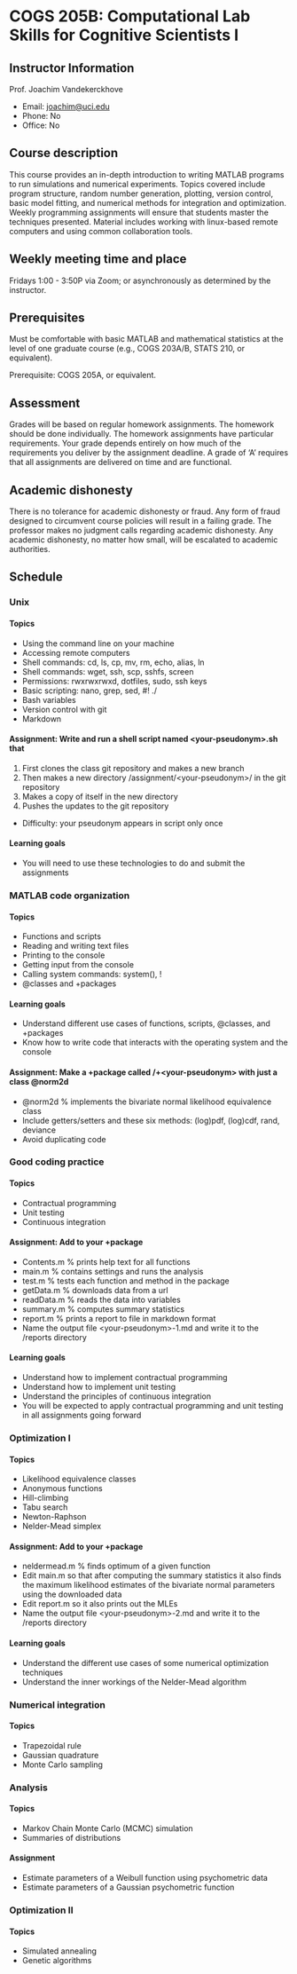 # COGS 205B: Computational Lab Skills for Cognitive Scientists I

## Instructor Information
 Prof. Joachim Vandekerckhove

* Email: joachim@uci.edu
* Phone: No
* Office: No

## Course description
This course provides an in-depth introduction to writing MATLAB programs to run simulations and numerical experiments.  Topics covered include program structure, random number generation, plotting, version control, basic model fitting, and numerical methods for integration and optimization.  Weekly programming assignments will ensure that students master the techniques presented.  Material includes working with linux-based remote computers and using common collaboration tools.

## Weekly meeting time and place
Fridays 1:00 - 3:50P via Zoom; or asynchronously as determined by the instructor.

## Prerequisites
Must be comfortable with basic MATLAB and mathematical statistics at the level of one graduate course (e.g., COGS 203A/B, STATS 210, or equivalent).

Prerequisite: COGS 205A, or equivalent.

## Assessment
Grades will be based on regular homework assignments.  The homework should be done individually.  The homework assignments have particular requirements.  Your grade depends entirely on how much of the requirements you deliver by the assignment deadline.  A grade of ‘A’ requires that all assignments are delivered on time and are functional.

## Academic dishonesty
There is no tolerance for academic dishonesty or fraud.  Any form of fraud designed to circumvent course policies will result in a failing grade.  The professor makes no judgment calls regarding academic dishonesty.  Any academic dishonesty, no matter how small, will be escalated to academic authorities.

## Schedule
### Unix
#### Topics
* Using the command line on your machine
* Accessing remote computers
* Shell commands:  cd, ls, cp, mv, rm, echo, alias, ln
* Shell commands:  wget, ssh, scp, sshfs, screen
* Permissions:  rwxrwxrwxd, dotfiles, sudo, ssh keys
* Basic scripting:  nano, grep, sed,  #!  ./
* Bash variables
* Version control with git
* Markdown

#### Assignment: Write and run a shell script named \<your-pseudonym\>.sh that
1. First clones the class git repository and makes a new branch
1. Then makes a new directory /assignment/\<your-pseudonym\>/ in the git repository
1. Makes a copy of itself in the new directory
1. Pushes the updates to the git repository
* Difficulty: your pseudonym appears in script only once

#### Learning goals
* You will need to use these technologies to do and submit the assignments

### MATLAB code organization
#### Topics
* Functions and scripts
* Reading and writing text files
* Printing to the console
* Getting input from the console
* Calling system commands: system(), !
* @classes and +packages

#### Learning goals
* Understand different use cases of functions, scripts, @classes, and +packages
* Know how to write code that interacts with the operating system and the console

#### Assignment: Make a +package called /+\<your-pseudonym\> with just a class @norm2d
* @norm2d % implements the bivariate normal likelihood equivalence class 
* Include getters/setters and these six methods: (log)pdf, (log)cdf, rand, deviance
* Avoid duplicating code

### Good coding practice
#### Topics
* Contractual programming
* Unit testing
* Continuous integration

#### Assignment: Add to your +package
* Contents.m % prints help text for all functions
* main.m % contains settings and runs the analysis
* test.m % tests each function and method in the package
* getData.m % downloads data from a url
* readData.m % reads the data into variables
* summary.m % computes summary statistics
* report.m % prints a report to file in markdown format
* Name the output file \<your-pseudonym\>-1.md and write it to the /reports directory

#### Learning goals
* Understand how to implement contractual programming
* Understand how to implement unit testing
* Understand the principles of continuous integration
* You will be expected to apply contractual programming and unit testing in all assignments going forward

### Optimization I

#### Topics
* Likelihood equivalence classes
* Anonymous functions
* Hill-climbing
* Tabu search
* Newton-Raphson
* Nelder-Mead simplex

#### Assignment: Add to your +package
* neldermead.m % finds optimum of a given function
* Edit main.m so that after computing the summary statistics it also finds the maximum likelihood estimates of the bivariate normal parameters using the downloaded data
* Edit report.m so it also prints out the MLEs
* Name the output file \<your-pseudonym\>-2.md and write it to the /reports directory

#### Learning goals
* Understand the different use cases of some numerical optimization techniques
* Understand the inner workings of the Nelder-Mead algorithm

### Numerical integration

#### Topics
* Trapezoidal rule
* Gaussian quadrature
* Monte Carlo sampling

### Analysis

#### Topics
* Markov Chain Monte Carlo (MCMC) simulation
* Summaries of distributions

#### Assignment
* Estimate parameters of a Weibull function using psychometric data
* Estimate parameters of a Gaussian psychometric function

### Optimization II

#### Topics
* Simulated annealing
* Genetic algorithms


